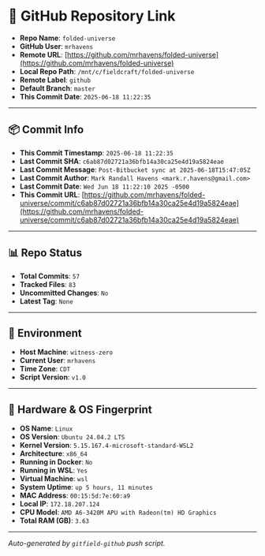 # 🔗 GitHub Repository Link

- **Repo Name**: `folded-universe`
- **GitHub User**: `mrhavens`
- **Remote URL**: [https://github.com/mrhavens/folded-universe](https://github.com/mrhavens/folded-universe)
- **Local Repo Path**: `/mnt/c/fieldcraft/folded-universe`
- **Remote Label**: `github`
- **Default Branch**: `master`
- **This Commit Date**: `2025-06-18 11:22:35`

---

## 📦 Commit Info

- **This Commit Timestamp**: `2025-06-18 11:22:35`
- **Last Commit SHA**: `c6ab87d02721a36bfb14a30ca25e4d19a5824eae`
- **Last Commit Message**: `Post-Bitbucket sync at 2025-06-18T15:47:05Z`
- **Last Commit Author**: `Mark Randall Havens <mark.r.havens@gmail.com>`
- **Last Commit Date**: `Wed Jun 18 11:22:10 2025 -0500`
- **This Commit URL**: [https://github.com/mrhavens/folded-universe/commit/c6ab87d02721a36bfb14a30ca25e4d19a5824eae](https://github.com/mrhavens/folded-universe/commit/c6ab87d02721a36bfb14a30ca25e4d19a5824eae)

---

## 📊 Repo Status

- **Total Commits**: `57`
- **Tracked Files**: `83`
- **Uncommitted Changes**: `No`
- **Latest Tag**: `None`

---

## 🧭 Environment

- **Host Machine**: `witness-zero`
- **Current User**: `mrhavens`
- **Time Zone**: `CDT`
- **Script Version**: `v1.0`

---

## 🧬 Hardware & OS Fingerprint

- **OS Name**: `Linux`
- **OS Version**: `Ubuntu 24.04.2 LTS`
- **Kernel Version**: `5.15.167.4-microsoft-standard-WSL2`
- **Architecture**: `x86_64`
- **Running in Docker**: `No`
- **Running in WSL**: `Yes`
- **Virtual Machine**: `wsl`
- **System Uptime**: `up 5 hours, 11 minutes`
- **MAC Address**: `00:15:5d:7e:60:a9`
- **Local IP**: `172.18.207.124`
- **CPU Model**: `AMD A6-3420M APU with Radeon(tm) HD Graphics`
- **Total RAM (GB)**: `3.63`

---

_Auto-generated by `gitfield-github` push script._
